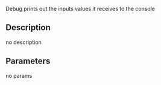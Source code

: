 Debug prints out the inputs values it receives to the console



## Description
no description
## Parameters
no params